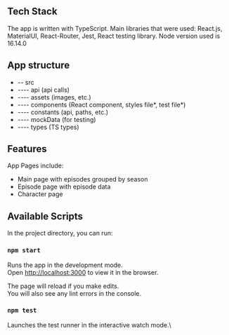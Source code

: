 ## Tech Stack

The app is written with TypeScript.
Main libraries that were used: React.js, MaterialUI, React-Router, Jest, React testing library.
Node version used is 16.14.0

## App structure

* -- src
* ---- api (api calls)
* ---- assets (images, etc.)
* ---- components (React component, styles file*, test file*)
* ---- constants (api, paths, etc.)
* ---- mockData (for testing)
* ---- types (TS types)


## Features

App Pages include:
- Main page with episodes grouped by season
- Episode page with episode data
- Character page



## Available Scripts

In the project directory, you can run:

### `npm start`

Runs the app in the development mode.\
Open [http://localhost:3000](http://localhost:3000) to view it in the browser.

The page will reload if you make edits.\
You will also see any lint errors in the console.

### `npm test`

Launches the test runner in the interactive watch mode.\


